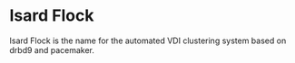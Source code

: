 # Isard Flock

Isard Flock is the name for the automated VDI clustering system based on drbd9 and pacemaker.
